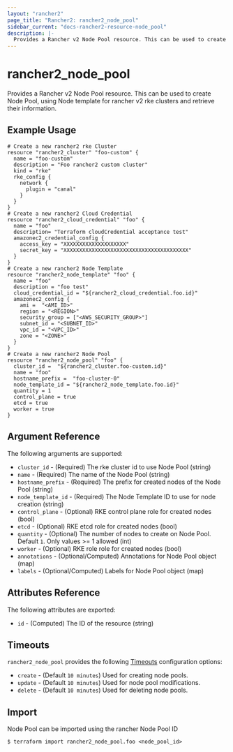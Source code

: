 ```yaml
---
layout: "rancher2"
page_title: "Rancher2: rancher2_node_pool"
sidebar_current: "docs-rancher2-resource-node_pool"
description: |-
  Provides a Rancher v2 Node Pool resource. This can be used to create Node pool, using Node template for rancher v2 rke clusters and retrieve their information.
---
```


# rancher2\_node\_pool

Provides a Rancher v2 Node Pool resource. This can be used to create Node Pool, using Node template for rancher v2 rke clusters and retrieve their information.

## Example Usage

```hcl
# Create a new rancher2 rke Cluster 
resource "rancher2_cluster" "foo-custom" {
  name = "foo-custom"
  description = "Foo rancher2 custom cluster"
  kind = "rke"
  rke_config {
    network {
      plugin = "canal"
    }
  }
}
# Create a new rancher2 Cloud Credential
resource "rancher2_cloud_credential" "foo" {
  name = "foo"
  description= "Terraform cloudCredential acceptance test"
  amazonec2_credential_config {
    access_key = "XXXXXXXXXXXXXXXXXXXX"
    secret_key = "XXXXXXXXXXXXXXXXXXXXXXXXXXXXXXXXXXXXXXXX"
  }
}
# Create a new rancher2 Node Template
resource "rancher2_node_template" "foo" {
  name = "foo"
  description = "foo test"
  cloud_credential_id = "${rancher2_cloud_credential.foo.id}"
  amazonec2_config {
    ami =  "<AMI_ID>"
    region = "<REGION>"
    security_group = ["<AWS_SECURITY_GROUP>"]
    subnet_id = "<SUBNET_ID>"
    vpc_id = "<VPC_ID>"
    zone = "<ZONE>"
  }
}
# Create a new rancher2 Node Pool
resource "rancher2_node_pool" "foo" {
  cluster_id =  "${rancher2_cluster.foo-custom.id}"
  name = "foo"
  hostname_prefix =  "foo-cluster-0"
  node_template_id = "${rancher2_node_template.foo.id}"
  quantity = 1
  control_plane = true
  etcd = true
  worker = true
}
```

## Argument Reference

The following arguments are supported:

* `cluster_id` - (Required) The rke cluster id to use Node Pool (string)
* `name` - (Required) The name of the Node Pool (string)
* `hostname_prefix` - (Required) The prefix for created nodes of the Node Pool (string)
* `node_template_id` - (Required) The Node Template ID to use for node creation (string)
* `control_plane` - (Optional) RKE control plane role for created nodes (bool)
* `etcd` - (Optional) RKE etcd role for created nodes (bool)
* `quantity` - (Optional) The number of nodes to create on Node Pool. Default `1`. Only values >= 1 allowed (int)
* `worker` - (Optional) RKE role role for created nodes (bool)
* `annotations` - (Optional/Computed) Annotations for Node Pool object (map)
* `labels` - (Optional/Computed) Labels for Node Pool object (map)

## Attributes Reference

The following attributes are exported:

* `id` - (Computed) The ID of the resource (string)

## Timeouts

`rancher2_node_pool` provides the following
[Timeouts](https://www.terraform.io/docs/configuration/resources.html#operation-timeouts) configuration options:

- `create` - (Default `10 minutes`) Used for creating node pools.
- `update` - (Default `10 minutes`) Used for node pool modifications.
- `delete` - (Default `10 minutes`) Used for deleting node pools.

## Import

Node Pool can be imported using the rancher Node Pool ID

```
$ terraform import rancher2_node_pool.foo <node_pool_id>
```

